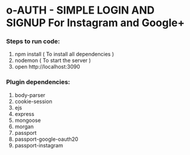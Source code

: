 # o-AUTH - SIMPLE LOGIN AND SIGNUP For Instagram and Google+


### Steps to run code:
1. npm install   ( To install all dependencies )
2. nodemon   ( To start the server )
3. open http://localhost:3090

### Plugin dependencies:

1. body-parser
2. cookie-session
3. ejs
4. express
5. mongoose
6. morgan
7. passport
8. passport-google-oauth20
9. passport-instagram


